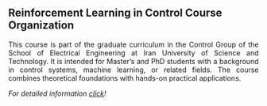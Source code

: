 ## Reinforcement Learning in Control Course Organization

<div align="justify"> 
This course is part of the graduate curriculum in the Control Group of the School of Electrical Engineering at Iran University of Science and Technology. It is intended for Master’s and PhD students with a background in control systems, machine learning, or related fields. The course combines theoretical foundations with hands-on practical applications.</div>

*For detailed information [click](https://rlincontrol.github.io/#overview)!*
